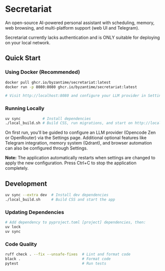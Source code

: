 # Secretariat

An open-source AI-powered personal assistant with scheduling, memory, web browsing, and multi-platform support (web UI and Telegram).

Secretariat currently lacks authentication and is ONLY suitable for deploying on your local network.

## Quick Start

### Using Docker (Recommended)

```bash
docker pull ghcr.io/byzantime/secretariat:latest
docker run -p 8080:8080 ghcr.io/byzantime/secretariat:latest

# Visit http://localhost:8080 and configure your LLM provider in Settings
```

### Running Locally

```bash
uv sync          # Install dependencies
./local_build.sh # Build CSS, run migrations, and start on http://localhost:5000
```

On first run, you'll be guided to configure an LLM provider (Opencode Zen or OpenRouter) via the Settings page. Additional optional features like Telegram integration, memory system (Qdrant), and browser automation can also be configured through Settings.

**Note:** The application automatically restarts when settings are changed to apply the new configuration. Press Ctrl+C to stop the application completely.

## Development

```bash
uv sync --extra dev  # Install dev dependencies
./local_build.sh     # Build CSS and start the app
```

### Updating Dependencies

```bash
# Add dependency to pyproject.toml [project] dependencies, then:
uv lock
uv sync
```

### Code Quality

```bash
ruff check . --fix --unsafe-fixes  # Lint and format code
black .                            # Format code
pytest                             # Run tests
```
